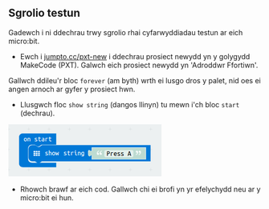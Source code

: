 ## Sgrolio testun

Gadewch i ni ddechrau trwy sgrolio rhai cyfarwyddiadau testun ar eich micro:bit.

+ Ewch i <a href="http://jumpto.cc/pxt-new" target="_blank">jumpto.cc/pxt-new</a> i ddechrau prosiect newydd yn y golygydd MakeCode (PXT). Galwch eich prosiect newydd yn 'Adroddwr Ffortiwn'.

Gallwch ddileu'r bloc `forever` (am byth) wrth ei lusgo dros y palet, nid oes ei angen arnoch ar gyfer y prosiect hwn.

+ Llusgwch floc `show string` (dangos llinyn) tu mewn i'ch bloc `start` (dechrau).

![sgrinlun](images/fortune-press-a.png)

+ Rhowch brawf ar eich cod. Gallwch chi ei brofi yn yr efelychydd neu ar y micro:bit ei hun.